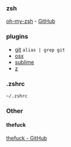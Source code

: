 ### zsh

[oh-my-zsh](http://ohmyz.sh/) - [GitHub](https://github.com/robbyrussell/oh-my-zsh)

### plugins

- [git](https://github.com/robbyrussell/oh-my-zsh/wiki/Plugins#git) `alias | grep git`
- [osx](https://github.com/robbyrussell/oh-my-zsh/wiki/Plugins#osx)
- [sublime](https://github.com/robbyrussell/oh-my-zsh/wiki/Plugins#sublime)
- [z](https://github.com/rupa/z)

### .zshrc

`~/.zshrc`

### Other

#### thefuck

[thefuck - GitHub](https://github.com/nvbn/thefuck)
